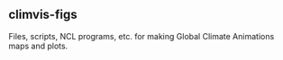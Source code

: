 ## climvis-figs

Files, scripts, NCL programs, etc. for making Global Climate Animations maps and plots.